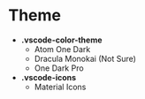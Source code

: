# Theme

- **.vscode-color-theme**
   - Atom One Dark
   - Dracula Monokai (Not Sure)
   - One Dark Pro
- **.vscode-icons**
   - Material Icons
